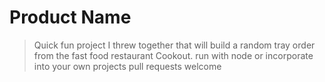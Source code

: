 # Product Name
> Quick fun project I threw together that will build a random tray order from the fast food restaurant Cookout.
  run with node or incorporate into your own projects
  pull requests welcome
